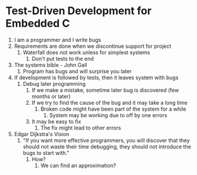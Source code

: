 # Test-Driven Development for Embedded C #
1. I am a programmer and I write bugs
2. Requirements are done when we discontinue support for project
	1. Waterfall does not work unless for simplest systems
		1. Don't put tests to the end
3. The systems bible - John Gall
	1. Program has bugs and will surprise you later
4. If development is followed by tests, then it leaves system with bugs
	1. Debug later programming
		1. If we make a mistake, sometime later bug is discovered (few months or later)
		2. If we try to find the cause of the bug and it may take a long time
			1. Broken code might have been part of the system for a while
				1. System may be working due to off by one errors
		3. It may be easy to fix
			1. The fix might lead to other errors
5. Edgar Dijkstra's Vision
	1. "If you want more effective programmers, you will discover that they should not waste their time debugging, they should not introduce the bugs to start with."
		1. How?
			1. We can find an approximation?